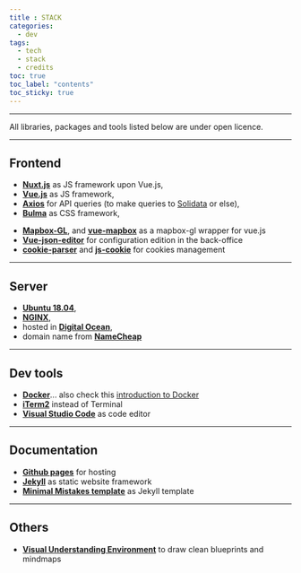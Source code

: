 ```yaml
---
title : STACK
categories:
  - dev
tags:
  - tech
  - stack
  - credits
toc: true
toc_label: "contents"
toc_sticky: true
---
```


-----

All libraries, packages and tools listed below are under open licence.

-----

## Frontend
  - **[Nuxt.js](https://nuxtjs.org/)** as JS framework upon Vue.js, 
  - **[Vue.js](https://vuejs.org/)** as JS framework, 
  - **[Axios](https://github.com/axios/axios)** for API queries (to make queries to [Solidata](https://github.com/entrepreneur-interet-general/solidata_backend) or else), 
  - **[Bulma](https://bulma.io/)** as CSS framework, 
  <!-- - **[Leaflet](https://leafletjs.com)**, **[Vue2Leaflet](https://github.com/KoRiGaN/Vue2Leaflet)**, and **[PruneCluster](https://github.com/SINTEF-9012/PruneCluster)** for map layout -->
  - **[Mapbox-GL](https://docs.mapbox.com/mapbox-gl-js/api/)**, and **[vue-mapbox](https://soal.github.io/vue-mapbox/)** as a mapbox-gl wrapper for vue.js
  - **[Vue-json-editor](https://github.com/dirkliu/vue-json-editor)** for configuration edition in the back-office
  - **[cookie-parser](https://github.com/expressjs/cookie-parser)** and **[js-cookie](https://github.com/js-cookie/js-cookie)** for cookies management

-------

## Server
  - **[Ubuntu 18.04]()**, 
  - **[NGINX](https://www.nginx.com/)**, 
  - hosted in **[Digital Ocean](http://digitalocean.com/)**, 
  - domain name from **[NameCheap](http://namecheap.com/)**

----------

## Dev tools
  - **[Docker](https://www.docker.com/)**... also check this [introduction to Docker](https://guillim.github.io/docker/2018/11/18/docker-hands-on-intro.html)
  - **[iTerm2](https://www.iterm2.com/)** instead of Terminal
  - **[Visual Studio Code](https://code.visualstudio.com/)** as code editor

----------

## Documentation
  - **[Github pages](https://pages.github.com/)** for hosting
  - **[Jekyll](https://jekyllrb.com/)** as static website framework
  - **[Minimal Mistakes template](https://mmistakes.github.io/minimal-mistakes/docs/quick-start-guide/)** as Jekyll template

---------

## Others
  - **[Visual Understanding Environment](https://vue.tufts.edu/index.cfm)** to draw clean blueprints and mindmaps